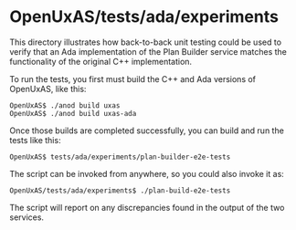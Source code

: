 OpenUxAS/tests/ada/experiments
==============================

This directory illustrates how back-to-back unit testing could be used to verify that an Ada implementation of the Plan Builder service matches the functionality of the original C++ implementation.

To run the tests, you first must build the C++ and Ada versions of OpenUxAS, like this:

    OpenUxAS$ ./anod build uxas
    OpenUxAS$ ./anod build uxas-ada

Once those builds are completed successfully, you can build and run the tests like this:

    OpenUxAS$ tests/ada/experiments/plan-builder-e2e-tests

The script can be invoked from anywhere, so you could also invoke it as:

    OpenUxAS/tests/ada/experiments$ ./plan-build-e2e-tests

The script will report on any discrepancies found in the output of the two services.
